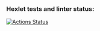 ### Hexlet tests and linter status:
[![Actions Status](https://github.com/ligrena/java-project-61/actions/workflows/hexlet-check.yml/badge.svg)](https://github.com/ligrena/java-project-61/actions)